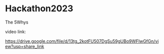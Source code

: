 # Hackathon2023
The 5Whys



video link:

https://drive.google.com/file/d/13tg_2kotFU507DgSu59gUBo9WFlwGfGn/view?usp=share_link
